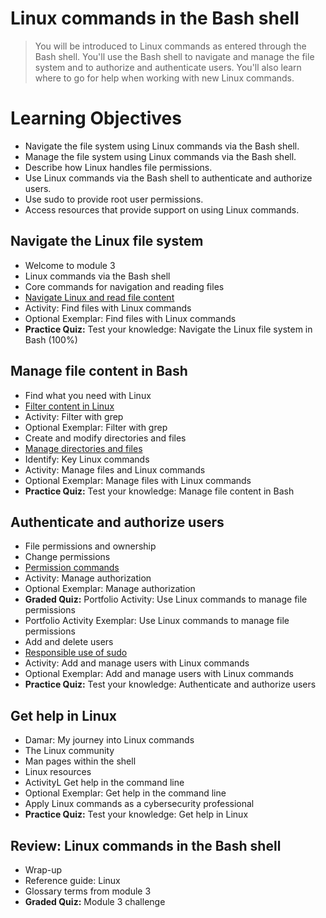 # Linux commands in the Bash shell
> You will be introduced to Linux commands as entered through the Bash shell. You'll use the Bash shell to navigate and manage the file system and to authorize and authenticate users. You'll also learn where to go for help when working with new Linux commands.
# Learning Objectives
- Navigate the file system using Linux commands via the Bash shell.
- Manage the file system using Linux commands via the Bash shell.
- Describe how Linux handles file permissions.
- Use Linux commands via the Bash shell to authenticate and authorize users.
- Use sudo to provide root user permissions.
- Access resources that provide support on using Linux commands.
## Navigate the Linux file system
- Welcome to module 3
- Linux commands via the Bash shell
- Core commands for navigation and reading files
- [Navigate Linux and read file content](https://github.com/KailaniBailey/Google-Cybersecurity-Professional-Certificate/tree/main/Course%204:%20Tools%20of%20the%20Trade:%20Linux%20and%20SQL/Week%203:%20Linux%20commands%20in%20the%20Bash%20shell/Navigate%20Linux%20and%20read%20file%20content)
- Activity: Find files with Linux commands
- Optional Exemplar: Find files with Linux commands
- **Practice Quiz:** Test your knowledge: Navigate the Linux file system in Bash (100%)
## Manage file content in Bash
- Find what you need with Linux
- [Filter content in Linux](https://github.com/KailaniBailey/Google-Cybersecurity-Professional-Certificate/tree/main/Course%204:%20Tools%20of%20the%20Trade:%20Linux%20and%20SQL/Week%203:%20Linux%20commands%20in%20the%20Bash%20shell/Filter%20content%20in%20Linux)
- Activity: Filter with grep
- Optional Exemplar: Filter with grep
- Create and modify directories and files
- [Manage directories and files](https://github.com/KailaniBailey/Google-Cybersecurity-Professional-Certificate/tree/main/Course%204:%20Tools%20of%20the%20Trade:%20Linux%20and%20SQL/Week%203:%20Linux%20commands%20in%20the%20Bash%20shell/Manage%20directories%20and%20files)
- Identify: Key Linux commands
- Activity: Manage files and Linux commands
- Optional Exemplar: Manage files with Linux commands
- **Practice Quiz:** Test your knowledge: Manage file content in Bash
## Authenticate and authorize users
- File permissions and ownership
- Change permissions
- [Permission commands](https://github.com/KailaniBailey/Google-Cybersecurity-Professional-Certificate/tree/main/Course%204:%20Tools%20of%20the%20Trade:%20Linux%20and%20SQL/Week%203:%20Linux%20commands%20in%20the%20Bash%20shell/Permission%20commands)
- Activity: Manage authorization
- Optional Exemplar: Manage authorization
- **Graded Quiz:** Portfolio Activity: Use Linux commands to manage file permissions
- Portfolio Activity Exemplar: Use Linux commands to manage file permissions
- Add and delete users
- [Responsible use of sudo](https://github.com/KailaniBailey/Google-Cybersecurity-Professional-Certificate/tree/main/Course%204:%20Tools%20of%20the%20Trade:%20Linux%20and%20SQL/Week%203:%20Linux%20commands%20in%20the%20Bash%20shell/Responsible%20use%20of%20sudo)
- Activity: Add and manage users with Linux commands
- Optional Exemplar: Add and manage users with Linux commands
- **Practice Quiz:** Test your knowledge: Authenticate and authorize users
## Get help in Linux
- Damar: My journey into Linux commands
- The Linux community
- Man pages within the shell
- Linux resources
- ActivityL Get help in the command line
- Optional Exemplar: Get help in the command line
- Apply Linux commands as a cybersecurity professional
- **Practice Quiz:** Test your knowledge: Get help in Linux
## Review: Linux commands in the Bash shell
- Wrap-up
- Reference guide: Linux
- Glossary terms from module 3
- **Graded Quiz:** Module 3 challenge
